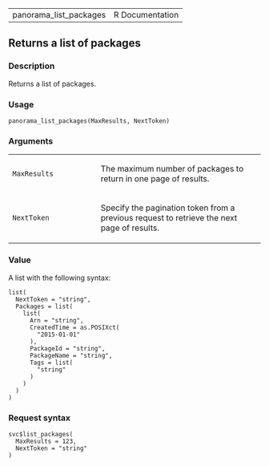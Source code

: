 <table style="width: 100%;">
<tbody>
<tr class="odd">
<td>panorama_list_packages</td>
<td style="text-align: right;">R Documentation</td>
</tr>
</tbody>
</table>

## Returns a list of packages

### Description

Returns a list of packages.

### Usage

    panorama_list_packages(MaxResults, NextToken)

### Arguments

<table>
<colgroup>
<col style="width: 35%" />
<col style="width: 65%" />
</colgroup>
<tbody>
<tr class="odd">
<td><code
id="panorama_list_packages_:_MaxResults">MaxResults</code></td>
<td><p>The maximum number of packages to return in one page of
results.</p></td>
</tr>
<tr class="even">
<td><code id="panorama_list_packages_:_NextToken">NextToken</code></td>
<td><p>Specify the pagination token from a previous request to retrieve
the next page of results.</p></td>
</tr>
</tbody>
</table>

### Value

A list with the following syntax:

    list(
      NextToken = "string",
      Packages = list(
        list(
          Arn = "string",
          CreatedTime = as.POSIXct(
            "2015-01-01"
          ),
          PackageId = "string",
          PackageName = "string",
          Tags = list(
            "string"
          )
        )
      )
    )

### Request syntax

    svc$list_packages(
      MaxResults = 123,
      NextToken = "string"
    )
